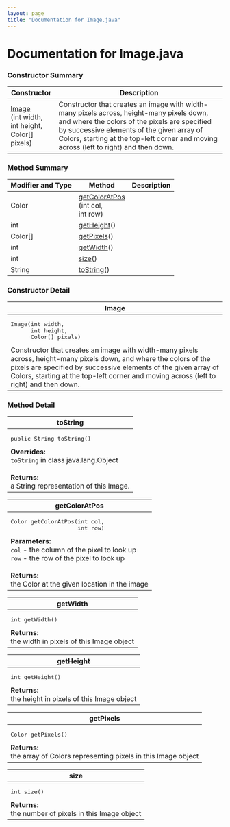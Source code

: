 ```yaml
---
layout: page
title: "Documentation for Image.java"
---
```

# Documentation for Image.java

### Constructor Summary
<table class="table table-striped">
<thead>
  <tr>
    <th>Constructor</th><th>Description</th>
  </tr>
</thead>
<tr>
<td class="monospace"><a href="#constr">Image</a><br>(int width,<br>int height,<br>Color[] pixels)</td><td>Constructor that creates an image with width-many pixels across, height-many pixels down, and where the colors of the pixels are specified by successive elements of the given array of Colors, starting at the top-left corner and moving across (left to right) and then down.</td>
</tr>
</table>

### Method Summary
<table class="table table-striped">
<thead>
  <tr>
    <th>Modifier and Type</th><th>Method</th><th>Description</th>
  </tr>
</thead>
<tr>
<td class="monospace">Color</td><td class="monospace"><a href="#getColorAtPos">getColorAtPos</a><br>(int col,<br>int row)</td><td></td>
</tr>
<tr>
<td class="monospace">int</td><td class="monospace"><a href="#getHeight">getHeight</a>()</td><td></td>
</tr>
<tr>
<td class="monospace">Color[]</td><td class="monospace"><a href="#getPixels">getPixels</a>()</td><td></td>
</tr>
<tr>
<td class="monospace">int</td><td class="monospace"><a href="#getWidth">getWidth</a>()</td><td></td>
</tr>
<tr>
<td class="monospace">int</td><td class="monospace"><a href="#size">size</a>()</td><td></td>
</tr>
<tr>
<td class="monospace">String</td><td class="monospace"><a href="#toString">toString</a>()</td><td></td>
</tr>
</table>


### Constructor Detail

<a id="constr"></a>
<table class="table table-striped">
<thead>
  <tr>
    <th>Image</th>
  </tr>
</thead>
<tr>
  <td><pre>Image(int width,<br>      int height,<br>      Color[] pixels)</pre>Constructor that creates an image with width-many pixels across, height-many pixels down, and where the colors of the pixels are specified by successive elements of the given array of Colors, starting at the top-left corner and moving across (left to right) and then down.</td>
</tr>
</table>

### Method Detail

<a id="toString"></a>
<table class="table table-striped">
<thead>
  <tr>
    <th>toString</th>
  </tr>
</thead>
<tr>
  <td><pre>public String toString()</pre><b>Overrides:</b><br><code>toString</code> in class java.lang.Object<br><br><b>Returns:</b><br>a String representation of this Image.</td>
</tr>
</table>

<a id="getColorAtPos"></a>
<table class="table table-striped">
<thead>
  <tr>
    <th>getColorAtPos</th>
  </tr>
</thead>
<tr>
  <td><pre>Color getColorAtPos(int col,<br>                    int row)</pre><b>Parameters:</b><br><code>col</code> - the column of the pixel to look up<br><code>row</code> - the row of the pixel to look up<br><br><b>Returns:</b><br>the Color at the given location in the image</td>
</tr>
</table>

<a id="getWidth"></a>
<table class="table table-striped">
<thead>
  <tr>
    <th>getWidth</th>
  </tr>
</thead>
<tr>
  <td><pre>int getWidth()</pre><b>Returns:</b><br>the width in pixels of this Image object</td>
</tr>
</table>

<a id="getHeight"></a>
<table class="table table-striped">
<thead>
  <tr>
    <th>getHeight</th>
  </tr>
</thead>
<tr>
  <td><pre>int getHeight()</pre><b>Returns:</b><br>the height in pixels of this Image object</td>
</tr>
</table>

<a id="getPixels"></a>
<table class="table table-striped">
<thead>
  <tr>
    <th>getPixels</th>
  </tr>
</thead>
<tr>
  <td><pre>Color getPixels()</pre><b>Returns:</b><br>the array of Colors representing pixels in this Image object</td>
</tr>
</table>

<a id="size"></a>
<table class="table table-striped">
<thead>
  <tr>
    <th>size</th>
  </tr>
</thead>
<tr>
  <td><pre>int size()</pre><b>Returns:</b><br>the number of pixels in this Image object</td>
</tr>
</table>